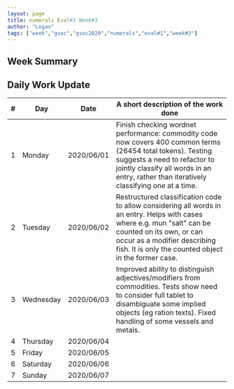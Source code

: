 ```yaml
---
layout: page
title: numerals Eval#1 Week#3 
author: "Logan"
tags: ["week","gsoc","gsoc2020","numerals","eval#1","week#3"]
---
```


## Week Summary


## Daily Work Update

|\#|Day|Date|A short description of the work done|  
|---	|---	|---	|---	|  
|1   	| Monday 	|   2020/06/01	| Finish checking wordnet performance: commodity code now covers 400 common terms (26454 total tokens). Testing suggests a need to refactor to jointly classify all words in an entry, rather than iteratively classifying one at a time.   	|  
|2   	| Tuesday  	|   2020/06/02	| Restructured classification code to allow considering all words in an entry. Helps with cases where e.g. mun "salt" can be counted on its own, or can occur as a modifier describing fish. It is only the counted object in the former case.  	|  
|3   	| Wednesday  	|  2020/06/03 	| Improved ability to distinguish adjectives/modifiers from commodities. Tests show need to consider full tablet to disambiguate some implied objects (eg ration texts). Fixed handling of some vessels and metals.  	|  
|4   	| Thursday  	|   2020/06/04	|   	|  
|5   	| Friday  	|   2020/06/05	|   	|  
|6   	| Saturday  	|   2020/06/06	|   	|  
|7   	| Sunday  	|   2020/06/07	|   	|  
